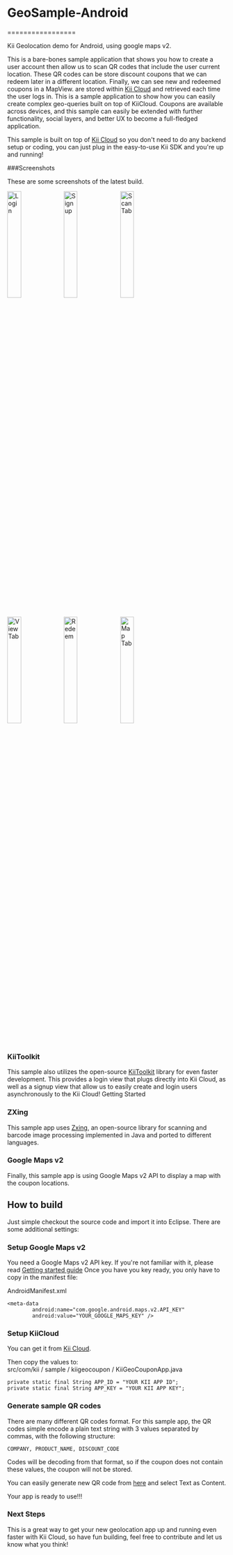# GeoSample-Android
=================

Kii Geolocation demo for Android, using google maps v2.

This is a bare-bones sample application that shows you how to create a user account then allow us to scan QR codes that include the user current location. These QR codes can be store discount coupons that we can redeem later in a different location. Finally, we can see new and redeemed coupons in a MapView.  are stored within [Kii Cloud](http://developer.kii.com) and retrieved each time the user logs in. This is a sample application to show how you can easily create complex geo-queries built on top of KiiCloud. Coupons are available across devices, and this sample can easily be extended with further functionality, social layers, and better UX to become a full-fledged application.

This sample is built on top of [Kii Cloud](http://developer.kii.com) so you don't need to do any backend setup or coding, you can just plug in the easy-to-use Kii SDK and you're up and running!

###Screenshots

These are some screenshots of the latest build.

<img src="https://raw.github.com/KiiPlatform/KiiGeoCoupon/develop/screenshots/login.png" alt="Login" width="25%"/>
<img src="https://raw.github.com/KiiPlatform/KiiGeoCoupon/develop/screenshots/signup.png" alt="Sign up" width="25%"/>
<img src="https://raw.github.com/KiiPlatform/KiiGeoCoupon/develop/screenshots/scan.png" alt="Scan Tab" width="25%"/>
<img src="https://raw.github.com/KiiPlatform/KiiGeoCoupon/develop/screenshots/view.png" alt="View Tab" width="25%"/>
<img src="https://raw.github.com/KiiPlatform/KiiGeoCoupon/develop/screenshots/redeem.png" alt="Redeem" width="25%"/>
<img src="https://raw.github.com/KiiPlatform/KiiGeoCoupon/develop/screenshots/map.png" alt="Map Tab" width="25%"/>


### KiiToolkit

 
This sample also utilizes the open-source [KiiToolkit](https://github.com/KiiPlatform/KiiToolkit-Android) library for even faster development. This provides a login view that plugs directly into Kii Cloud, as well as a signup view that allow us to easily create and login users asynchronously to the Kii Cloud!
Getting Started

### ZXing

This sample app uses [Zxing](http://code.google.com/p/zxing/), an open-source library for scanning and barcode image processing implemented in Java and ported to different languages.

### Google Maps v2

Finally, this sample app is using Google Maps v2 API to display a map with the coupon locations.


## How to build

Just simple checkout the source code and import it into Eclipse. There are some additional settings:

### Setup Google Maps v2

You need a Google Maps v2 API key. If you're not familiar with it, please read [Getting started guide](https://developers.google.com/maps/documentation/android/start)
Once you have you key ready, you only have to copy in the manifest file:

AndroidManifest.xml

	<meta-data
            android:name="com.google.android.maps.v2.API_KEY"
            android:value="YOUR_GOOGLE_MAPS_KEY" />
            
### Setup KiiCloud

You can get it from [Kii Cloud](http://developer.kii.com).

Then copy the values to:           
src/com/kii / sample / kiigeocoupon / KiiGeoCouponApp.java


	private static final String APP_ID = "YOUR KII APP ID";
	private static final String APP_KEY = "YOUR KII APP KEY";
	
### Generate sample QR codes

There are many different QR codes format. For this sample app, the QR codes simple encode a plain text string with 3 values separated by commas, with the following structure:

	COMPANY, PRODUCT_NAME, DISCOUNT_CODE

Codes will be decoding from that format, so if the coupon does not contain these values, the coupon will not be stored.

You can easily generate new QR code from [here](http://zxing.appspot.com/generator) and select Text as Content.

	
Your app is ready to use!!!

### Next Steps

This is a great way to get your new geolocation app up and running even faster with Kii Cloud, so have fun building, feel free to contribute and let us know what you think!